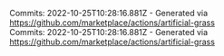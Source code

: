 Commits: 2022-10-25T10:28:16.881Z - Generated via https://github.com/marketplace/actions/artificial-grass
<br>
Commits: 2022-10-25T10:28:16.881Z - Generated via https://github.com/marketplace/actions/artificial-grass
<br>
